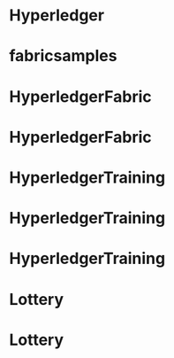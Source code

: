 # Hyperledger
# fabricsamples
# HyperledgerFabric
# HyperledgerFabric
# HyperledgerTraining
# HyperledgerTraining
# HyperledgerTraining
# Lottery
# Lottery
